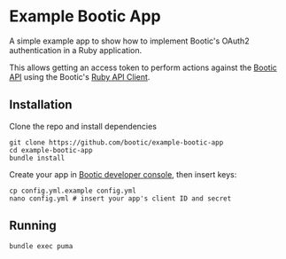 # Example Bootic App

A simple example app to show how to implement Bootic's OAuth2 authentication in a Ruby application.

This allows getting an access token to perform actions against the [Bootic API](https://api.bootic.net) using the Bootic's [Ruby API Client](https://github.com/bootic/bootic_client.rb).

## Installation

Clone the repo and install dependencies

    git clone https://github.com/bootic/example-bootic-app
    cd example-bootic-app
    bundle install
    
Create your app in [Bootic developer console](https://auth.bootic.net), then insert keys:

    cp config.yml.example config.yml
    nano config.yml # insert your app's client ID and secret

## Running

    bundle exec puma

